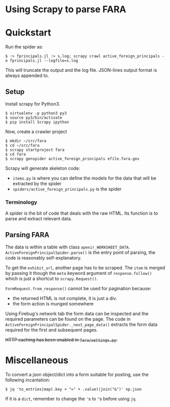 # Using Scrapy to parse FARA

# Quickstart

Run the spider as:

```
$ :> fprincipals.jl :> s.log; scrapy crawl active_foreign_principals -o fprincipals.jl --logfile=s.log
```

This will truncate the output and the log file. JSON-lines output format is always appended to.

## Setup

Install scrapy for Python3.

```
$ virtualenv -p python3 py3
$ source py3/bin/activate
$ pip install Scrapy ipython
```

Now, create a crawler project

```
$ mkdir ~/src/fara
$ cd ~/src/fara
$ scrapy startproject fara
$ cd fara
$ scrapy genspider active_foreign_principals efile.fara.gov
```

Scrapy will generate skeleton code:

* `items.py` is where you can define the models for the data that will be extracted by the spider
* `spiders/active_foreign_principals.py` is the spider

### Terminology

A spider is the bit of code that deals with the raw HTML. Its function is to parse and extract relevant data.

## Parsing FARA

The data is within a table with class `apexir_WORKSHEET_DATA`. `ActiveForeignPrincipalSpider.parse()` is the entry point of parsing, the code is reasonably self-explanatory.

To get the `exhibit_url`, another page has to be scraped. The `item` is merged by passing it though the `meta` keyword argument of `response.follow()` which is just a shortcut to `scrapy.Request()`. 

`FormRequest.from_response()` cannot be used for pagination because:

- the returned HTML is not complete, it is just a div.
- the form action is munged somewhere

Using Firebug's network tab the form data can be inspected and the required parameters can be found on the page. The code in `ActiveForeignPrincipalSpider._next_page_data()` extracts the form data required for the first and subsequent pages.

~~HTTP caching has been enabled in `fara/settings.py`.~~

# Miscellaneous

To convert a json object/dict into a form suitable for posting, use the following incantation:

```
$ jq 'to_entries|map(.key + "=" + .value)|join("&")' np.json
```

If it is a `dict`, remember to change the `'`s to `"`s before using `jq`.
